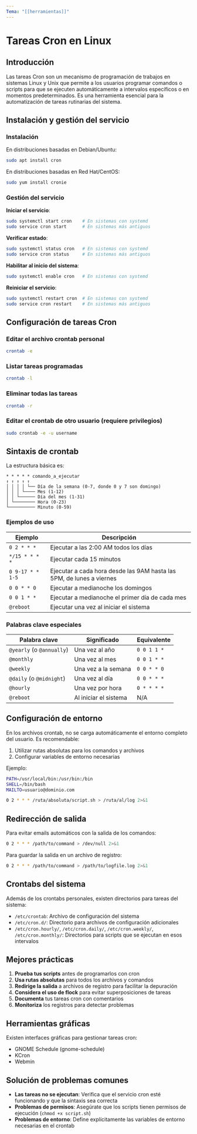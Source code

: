 ```yaml
---
Tema: "[[herramientas]]"
---
```


# Tareas Cron en Linux

## Introducción
Las tareas Cron son un mecanismo de programación de trabajos en sistemas Linux y Unix que permite a los usuarios programar comandos o scripts para que se ejecuten automáticamente a intervalos específicos o en momentos predeterminados. Es una herramienta esencial para la automatización de tareas rutinarias del sistema.

## Instalación y gestión del servicio

### Instalación
En distribuciones basadas en Debian/Ubuntu:
```bash
sudo apt install cron
```

En distribuciones basadas en Red Hat/CentOS:
```bash
sudo yum install cronie
```

### Gestión del servicio
**Iniciar el servicio**:
```bash
sudo systemctl start cron    # En sistemas con systemd
sudo service cron start      # En sistemas más antiguos
```

**Verificar estado**:
```bash
sudo systemctl status cron   # En sistemas con systemd
sudo service cron status     # En sistemas más antiguos
```

**Habilitar al inicio del sistema**:
```bash
sudo systemctl enable cron   # En sistemas con systemd
```

**Reiniciar el servicio**:
```bash
sudo systemctl restart cron  # En sistemas con systemd
sudo service cron restart    # En sistemas más antiguos
```

## Configuración de tareas Cron

### Editar el archivo crontab personal
```bash
crontab -e
```

### Listar tareas programadas
```bash
crontab -l
```

### Eliminar todas las tareas
```bash
crontab -r
```

### Editar el crontab de otro usuario (requiere privilegios)
```bash
sudo crontab -e -u username
```

## Sintaxis de crontab

La estructura básica es:
```
* * * * * comando_a_ejecutar
↑ ↑ ↑ ↑ ↑
│ │ │ │ └── Día de la semana (0-7, donde 0 y 7 son domingo)
│ │ │ └──── Mes (1-12)
│ │ └────── Día del mes (1-31)
│ └──────── Hora (0-23)
└────────── Minuto (0-59)
```

### Ejemplos de uso

| Ejemplo | Descripción |
|---------|-------------|
| `0 2 * * *` | Ejecutar a las 2:00 AM todos los días |
| `*/15 * * * *` | Ejecutar cada 15 minutos |
| `0 9-17 * * 1-5` | Ejecutar a cada hora desde las 9AM hasta las 5PM, de lunes a viernes |
| `0 0 * * 0` | Ejecutar a medianoche los domingos |
| `0 0 1 * *` | Ejecutar a medianoche el primer día de cada mes |
| `@reboot` | Ejecutar una vez al iniciar el sistema |

### Palabras clave especiales

| Palabra clave | Significado | Equivalente |
|---------------|-------------|-------------|
| `@yearly` (o `@annually`) | Una vez al año | `0 0 1 1 *` |
| `@monthly` | Una vez al mes | `0 0 1 * *` |
| `@weekly` | Una vez a la semana | `0 0 * * 0` |
| `@daily` (o `@midnight`) | Una vez al día | `0 0 * * *` |
| `@hourly` | Una vez por hora | `0 * * * *` |
| `@reboot` | Al iniciar el sistema | N/A |

## Configuración de entorno

En los archivos crontab, no se carga automáticamente el entorno completo del usuario. Es recomendable:

1. Utilizar rutas absolutas para los comandos y archivos
2. Configurar variables de entorno necesarias

Ejemplo:
```bash
PATH=/usr/local/bin:/usr/bin:/bin
SHELL=/bin/bash
MAILTO=usuario@dominio.com

0 2 * * * /ruta/absoluta/script.sh > /ruta/al/log 2>&1
```

## Redirección de salida

Para evitar emails automáticos con la salida de los comandos:
```bash
0 2 * * * /path/to/command > /dev/null 2>&1
```

Para guardar la salida en un archivo de registro:
```bash
0 2 * * * /path/to/command > /path/to/logfile.log 2>&1
```

## Crontabs del sistema

Además de los crontabs personales, existen directorios para tareas del sistema:

- `/etc/crontab`: Archivo de configuración del sistema
- `/etc/cron.d/`: Directorio para archivos de configuración adicionales
- `/etc/cron.hourly/`, `/etc/cron.daily/`, `/etc/cron.weekly/`, `/etc/cron.monthly/`: Directorios para scripts que se ejecutan en esos intervalos

## Mejores prácticas

1. **Prueba tus scripts** antes de programarlos con cron
2. **Usa rutas absolutas** para todos los archivos y comandos
3. **Redirige la salida** a archivos de registro para facilitar la depuración
4. **Considera el uso de flock** para evitar superposiciones de tareas
5. **Documenta** tus tareas cron con comentarios
6. **Monitoriza** los registros para detectar problemas

## Herramientas gráficas

Existen interfaces gráficas para gestionar tareas cron:
- GNOME Schedule (gnome-schedule)
- KCron
- Webmin

## Solución de problemas comunes

- **Las tareas no se ejecutan**: Verifica que el servicio cron esté funcionando y que la sintaxis sea correcta
- **Problemas de permisos**: Asegúrate que los scripts tienen permisos de ejecución (`chmod +x script.sh`)
- **Problemas de entorno**: Define explícitamente las variables de entorno necesarias en el crontab